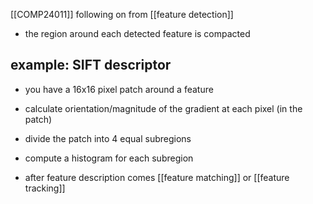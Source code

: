 [[COMP24011]]
following on from [[feature detection]]

- the region around each detected feature is compacted

## example: SIFT descriptor
- you have a 16x16 pixel patch around a feature
- calculate orientation/magnitude of the gradient at each pixel (in the patch)
- divide the patch into 4 equal subregions
- compute a histogram for each subregion

- after feature description comes [[feature matching]] or [[feature tracking]]